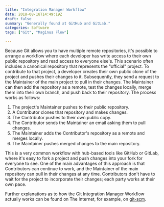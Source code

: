 ```yaml
---
title: "Integration Manager Workflow"
date: 2018-08-18T14:49:19Z
draft: false
summary: "Generally found at GitHub and GitLab."
categories: Software
tags: ["Git", "Maginus Flow"]

---
```

Because Git allows you to have multiple remote repositories, it's possible to 
arrange a workflow where each developer has write access to their own public 
repository and read access to everyone else's. This scenario often includes a 
canonical repository that represents the "official" project. To contribute to that 
project, a developer creates their own public clone of the project and pushes 
their changes to it. Subsequently, they send a request to the Maintainer of the 
main project to pull in their changes. The Maintainer can then add the repository 
as a remote, test the changes locally, merge them into their own branch, and push 
back to their repository. The process works as follows:

1.	The project's Maintainer pushes to their public repository.
2.	A Contributor clones that repository and makes changes.
3.	The Contributor pushes to their own public copy.
4.	The Contributor sends the Maintainer an email  asking them to pull changes.
5.	The Maintainer adds the Contributor's repository as a remote and merges locally.
6.	The Maintainer pushes merged changes to the main repository.

This is a very common workflow with hub-based tools like GitHub or GitLab, where it's 
easy to fork a project and push changes into your fork for everyone to see. One of 
the main advantages of this approach is that Contributors can continue to work, and 
the Maintainer of the main repository can pull in their changes at any time. 
Contributors don't have to wait for the project to incorporate their changes; 
each party works at their own pace.

Further explanations as to how the Git Integration Manager Workflow actually 
works can be found on The Internet, for example, 
on [git-scm](https://git-scm.com/book/en/v2/Distributed-Git-Distributed-Workflows#wfdiag_b).
